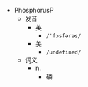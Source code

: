 - PhosphorusP
  - 发音
    - 英
      - `/'fɔsfərəs/`
    - 美
      - `/undefined/`
  - 词义
    - n.
      - 磷
